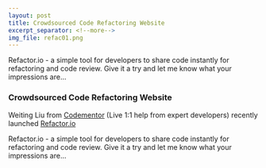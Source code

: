 ```yaml
---
layout: post
title: Crowdsourced Code Refactoring Website
excerpt_separator: <!--more-->
img_file: refac01.png
---
```

Refactor.io - a simple tool for developers to share code instantly for refactoring and code review. Give it a try and let me know what your impressions are...

<!--more-->

### Crowdsourced Code Refactoring Website

Weiting Liu from <a href="https://www.codementor.io/" target="_blank">Codementor</a> (Live 1:1 help from expert developers) recently launched <a href="Refactor.io" target="_blank">Refactor.io</a>

Refactor.io - a simple tool for developers to share code instantly for refactoring and code review. Give it a try and let me know what your impressions are...